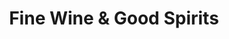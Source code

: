 ---
title: "Fine Wine & Good Spirits"
url: /pittsburgh/fine-wine-und-good-spirits-california-avenue/
shop: Spirituosen
---